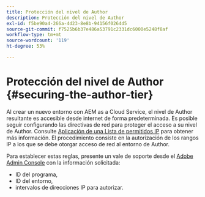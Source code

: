 ```yaml
---
title: Protección del nivel de Author
description: Protección del nivel de Author
exl-id: f5be90a4-266a-4d23-8e8b-94156f0264d5
source-git-commit: f7525b6b37e486a53791c2331dc6000e5248f8af
workflow-type: tm+mt
source-wordcount: '119'
ht-degree: 53%

---
```


# Protección del nivel de Author {#securing-the-author-tier}

Al crear un nuevo entorno con AEM as a Cloud Service, el nivel de Author resultante es accesible desde internet de forma predeterminada. Es posible seguir configurando las directivas de red para proteger el acceso a su nivel de Author. Consulte [Aplicación de una Lista de permitidos IP](https://experienceleague.adobe.com/docs/experience-manager-cloud-service/implementing/using-cloud-manager/ip-allow-lists/apply-allow-list.html?lang=en) para obtener más información. El procedimiento consiste en la autorización de los rangos IP a los que se debe otorgar acceso de red al entorno de Author.

Para establecer estas reglas, presente un vale de soporte desde el [Adobe Admin Console](https://adminconsole.adobe.com/) con la información solicitada:

* ID del programa,
* ID del entorno,
* intervalos de direcciones IP para autorizar.

